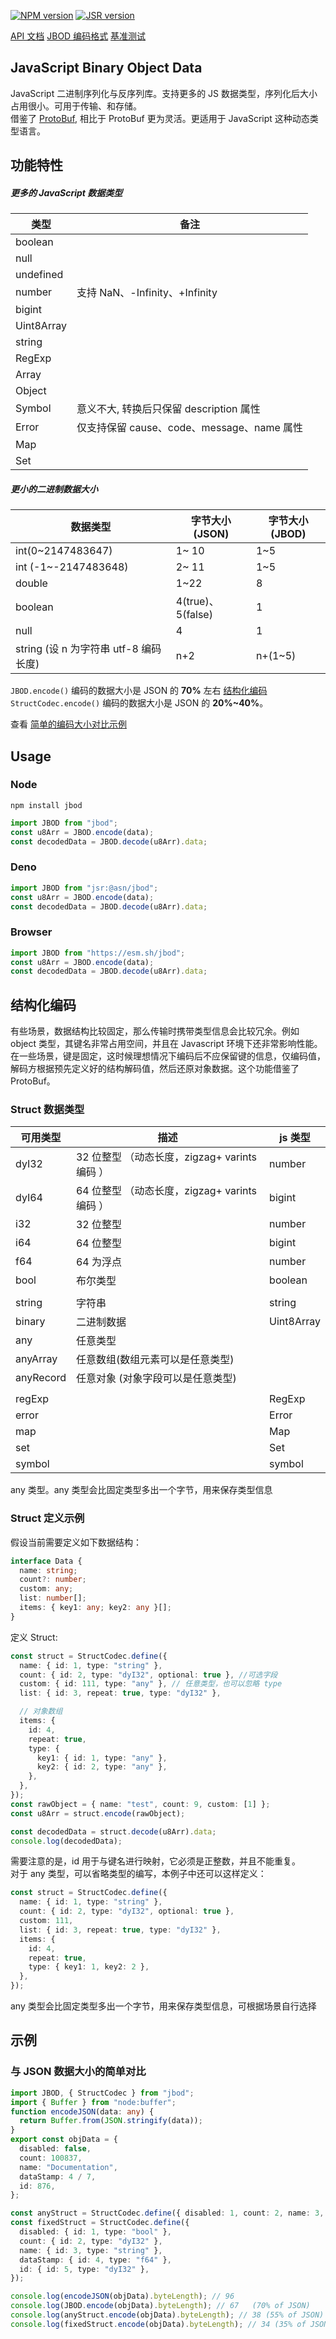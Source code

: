 [![NPM version][npm]][npm-url]
[![JSR version][jsr]][jsr-url]

[npm]: https://img.shields.io/npm/v/jbod.svg
[npm-url]: https://npmjs.com/package/jbod
[jsr]: https://jsr.io/badges/@asn/jbod
[jsr-url]: https://jsr.io/@asn/jbod

[API 文档](https://jsr.io/@asn/jbod/doc)
[JBOD 编码格式](./docs/jbod.md)
[基准测试](./docs/benchmark.zh.md)

## JavaScript Binary Object Data

JavaScript 二进制序列化与反序列库。支持更多的 JS 数据类型，序列化后大小占用很小。可用于传输、和存储。\
借鉴了 [ProtoBuf](https://protobuf.dev/), 相比于 ProtoBuf 更为灵活。更适用于 JavaScript 这种动态类型语言。

## 功能特性

##### 更多的 JavaScript 数据类型

| 类型       | 备注                                       |
| ---------- | ------------------------------------------ |
| boolean    |                                            |
| null       |                                            |
| undefined  |                                            |
| number     | 支持 NaN、-Infinity、+Infinity             |
| bigint     |                                            |
| Uint8Array |                                            |
| string     |                                            |
| RegExp     |                                            |
| Array      |                                            |
| Object     |                                            |
| Symbol     | 意义不大, 转换后只保留 description 属性    |
| Error      | 仅支持保留 cause、code、message、name 属性 |
| Map        |                                            |
| Set        |                                            |

##### 更小的二进制数据大小

| 数据类型                              | 字节大小(JSON)    | 字节大小(JBOD) |
| ------------------------------------- | ----------------- | -------------- |
| int(0~2147483647)                     | 1~ 10             | 1~5            |
| int (-1~-2147483648)                  | 2~ 11             | 1~5            |
| double                                | 1~22              | 8              |
| boolean                               | 4(true)、5(false) | 1              |
| null                                  | 4                 | 1              |
| string (设 n 为字符串 utf-8 编码长度) | n+2               | n+(1~5)        |

`JBOD.encode()` 编码的数据大小是 JSON 的 **70%** 左右
[结构化编码](#结构化编码) `StructCodec.encode()` 编码的数据大小是 JSON 的 **20%~40%**。

查看 [简单的编码大小对比示例](#与-json-数据大小的简单对比)

## Usage

### Node

`npm install jbod`

```ts
import JBOD from "jbod";
const u8Arr = JBOD.encode(data);
const decodedData = JBOD.decode(u8Arr).data;
```

### Deno

```ts
import JBOD from "jsr:@asn/jbod";
const u8Arr = JBOD.encode(data);
const decodedData = JBOD.decode(u8Arr).data;
```

### Browser

```ts
import JBOD from "https://esm.sh/jbod";
const u8Arr = JBOD.encode(data);
const decodedData = JBOD.decode(u8Arr).data;
```

## 结构化编码

有些场景，数据结构比较固定，那么传输时携带类型信息会比较冗余。例如 object 类型，其键名非常占用空间，并且在 Javascript 环境下还非常影响性能。在一些场景，键是固定，这时候理想情况下编码后不应保留键的信息，仅编码值，解码方根据预先定义好的结构解码值，然后还原对象数据。这个功能借鉴了 ProtoBuf。

### Struct 数据类型

| 可用类型  | 描述                                          | js 类型    |
| --------- | --------------------------------------------- | ---------- |
| dyI32     | 32 位整型 （动态长度，zigzag+ varints 编码 ） | number     |
| dyI64     | 64 位整型 （动态长度，zigzag+ varints 编码 ） | bigint     |
| i32       | 32 位整型                                     | number     |
| i64       | 64 位整型                                     | bigint     |
| f64       | 64 为浮点                                     | number     |
| bool      | 布尔类型                                      | boolean    |
|           |                                               |            |
| string    | 字符串                                        | string     |
| binary    | 二进制数据                                    | Uint8Array |
| any       | 任意类型                                      |            |
| anyArray  | 任意数组(数组元素可以是任意类型)              |            |
| anyRecord | 任意对象 (对象字段可以是任意类型)             |            |
|           |                                               |            |
| regExp    |                                               | RegExp     |
| error     |                                               | Error      |
| map       |                                               | Map        |
| set       |                                               | Set        |
| symbol    |                                               | symbol     |

any 类型。any 类型会比固定类型多出一个字节，用来保存类型信息

### Struct 定义示例

假设当前需要定义如下数据结构：

```ts
interface Data {
  name: string;
  count?: number;
  custom: any;
  list: number[];
  items: { key1: any; key2: any }[];
}
```

定义 Struct:

```ts
const struct = StructCodec.define({
  name: { id: 1, type: "string" },
  count: { id: 2, type: "dyI32", optional: true }, //可选字段
  custom: { id: 111, type: "any" }, // 任意类型，也可以忽略 type
  list: { id: 3, repeat: true, type: "dyI32" },

  // 对象数组
  items: {
    id: 4,
    repeat: true,
    type: {
      key1: { id: 1, type: "any" },
      key2: { id: 2, type: "any" },
    },
  },
});
const rawObject = { name: "test", count: 9, custom: [1] };
const u8Arr = struct.encode(rawObject);

const decodedData = struct.decode(u8Arr).data;
console.log(decodedData);
```

需要注意的是，id 用于与键名进行映射，它必须是正整数，并且不能重复。\
对于 any 类型，可以省略类型的编写，本例子中还可以这样定义：

```ts
const struct = StructCodec.define({
  name: { id: 1, type: "string" },
  count: { id: 2, type: "dyI32", optional: true },
  custom: 111,
  list: { id: 3, repeat: true, type: "dyI32" },
  items: {
    id: 4,
    repeat: true,
    type: { key1: 1, key2: 2 },
  },
});
```

any 类型会比固定类型多出一个字节，用来保存类型信息，可根据场景自行选择

## 示例

### 与 JSON 数据大小的简单对比

```ts
import JBOD, { StructCodec } from "jbod";
import { Buffer } from "node:buffer";
function encodeJSON(data: any) {
  return Buffer.from(JSON.stringify(data));
}
export const objData = {
  disabled: false,
  count: 100837,
  name: "Documentation",
  dataStamp: 4 / 7,
  id: 876,
};

const anyStruct = StructCodec.define({ disabled: 1, count: 2, name: 3, dataStamp: 4, id: 5 });
const fixedStruct = StructCodec.define({
  disabled: { id: 1, type: "bool" },
  count: { id: 2, type: "dyI32" },
  name: { id: 3, type: "string" },
  dataStamp: { id: 4, type: "f64" },
  id: { id: 5, type: "dyI32" },
});

console.log(encodeJSON(objData).byteLength); // 96
console.log(JBOD.encode(objData).byteLength); // 67   (70% of JSON)
console.log(anyStruct.encode(objData).byteLength); // 38 (55% of JSON)
console.log(fixedStruct.encode(objData).byteLength); // 34 (35% of JSON)
```
